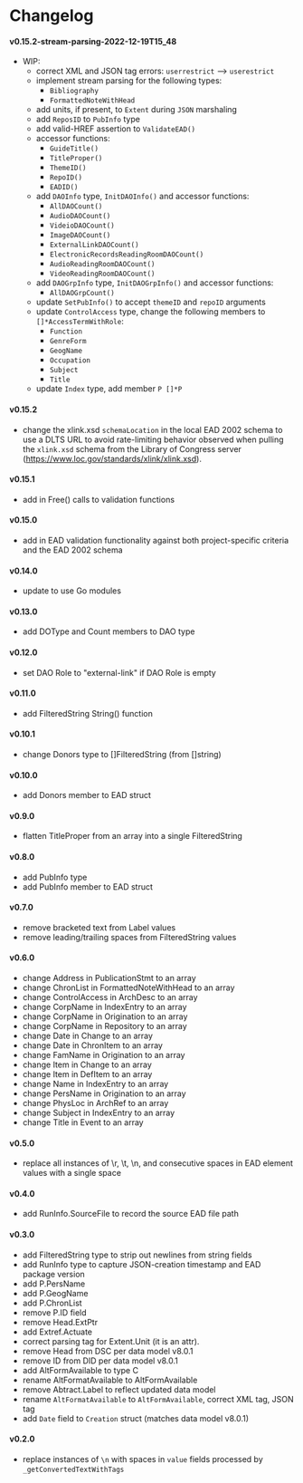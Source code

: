 # Changelog

#### v0.15.2-stream-parsing-2022-12-19T15_48
  - WIP: 
	- correct XML and JSON tag errors: `userrestrict` --> `userestrict`
	- implement stream parsing for the following types:
	  - `Bibliography`
	  - `FormattedNoteWithHead`
    - add units, if present, to `Extent` during `JSON` marshaling
	- add `ReposID` to `PubInfo` type
	- add valid-HREF assertion to `ValidateEAD()`
	- accessor functions:
	  - `GuideTitle()`
	  - `TitleProper()`
	  - `ThemeID()`
	  - `RepoID()`
	  - `EADID()`
	- add `DAOInfo` type, `InitDAOInfo()` and accessor functions:
	  - `AllDAOCount()`
	  - `AudioDAOCount()`
	  - `VideioDAOCount()`
	  - `ImageDAOCount()`
	  - `ExternalLinkDAOCount()`
	  - `ElectronicRecordsReadingRoomDAOCount()`
	  - `AudioReadingRoomDAOCount()`
	  - `VideoReadingRoomDAOCount()`
    - add `DAOGrpInfo` type, `InitDAOGrpInfo()` and accessor functions:
	  - `AllDAOGrpCount()`
    - update `SetPubInfo()` to accept `themeID` and `repoID` arguments
	- update `ControlAccess` type, change the following members to `[]*AccessTermWithRole`:
	  - `Function`
	  - `GenreForm`
	  - `GeogName`
	  - `Occupation`
	  - `Subject`
	  - `Title`
	- update `Index` type, add member `P []*P` 

#### v0.15.2
  - change the xlink.xsd `schemaLocation` in the local EAD 2002 schema
    to use a DLTS URL to avoid rate-limiting behavior observed when
    pulling the `xlink.xsd` schema from the Library of Congress
    server (https://www.loc.gov/standards/xlink/xlink.xsd).

#### v0.15.1
  - add in Free() calls to validation functions

#### v0.15.0
  - add in EAD validation functionality against both project-specific
    criteria and the EAD 2002 schema

#### v0.14.0
  - update to use Go modules

#### v0.13.0
  - add DOType and Count members to DAO type

#### v0.12.0
  - set DAO Role to "external-link" if DAO Role is empty

#### v0.11.0
  - add FilteredString String() function

#### v0.10.1
  - change Donors type to []FilteredString (from []string)

#### v0.10.0
  - add Donors member to EAD struct

#### v0.9.0
  - flatten TitleProper from an array into a single FilteredString

#### v0.8.0
  - add PubInfo type
  - add PubInfo member to EAD struct

#### v0.7.0
  - remove bracketed text from Label values
  - remove leading/trailing spaces from FilteredString values

#### v0.6.0
  - change Address in PublicationStmt to an array
  - change ChronList in FormattedNoteWithHead to an array
  - change ControlAccess in ArchDesc to an array
  - change CorpName in IndexEntry to an array
  - change CorpName in Origination to an array
  - change CorpName in Repository to an array
  - change Date in Change to an array
  - change Date in ChronItem to an array
  - change FamName in Origination to an array
  - change Item in Change to an array
  - change Item in DefItem to an array
  - change Name in IndexEntry to an array
  - change PersName in Origination to an array
  - change PhysLoc in ArchRef to an array
  - change Subject in IndexEntry to an array
  - change Title in Event to an array

#### v0.5.0
  - replace all instances of \r, \t, \n, and consecutive spaces in
    EAD element values with a single space

#### v0.4.0
  - add RunInfo.SourceFile to record the source EAD file path

#### v0.3.0
  - add FilteredString type to strip out newlines from string fields
  - add RunInfo type to capture JSON-creation timestamp and EAD package version
  - add P.PersName
  - add P.GeogName
  - add P.ChronList
  - remove P.ID field
  - remove Head.ExtPtr
  - add Extref.Actuate
  - correct parsing tag for Extent.Unit (it is an attr).
  - remove Head from DSC per data model v8.0.1
  - remove ID   from DID per data model v8.0.1
  - add AltFormAvailable to type C
  - rename AltFormatAvailable to AltFormAvailable
  - remove Abtract.Label to reflect updated data model
  - rename `AltFormatAvailable` to `AltFormAvailable`, correct XML tag, JSON tag
  - add `Date` field to `Creation` struct (matches data model v8.0.1)

#### v0.2.0
  - replace instances of `\n` with spaces in `value` fields processed by `_getConvertedTextWithTags`
  

